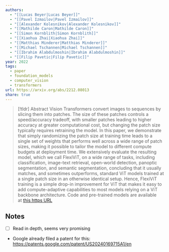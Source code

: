 ```yaml
---
authors:
  - "[[Lucas Beyer|Lucas Beyer]]"
  - "[[Pavel Izmailov|Pavel Izmailov]]"
  - "[[Alexander Kolesnikov|Alexander Kolesnikov]]"
  - "[[Mathilde Caron|Mathilde Caron]]"
  - "[[Simon Kornblith|Simon Kornblith]]"
  - "[[Xiaohua Zhai|Xiaohua Zhai]]"
  - "[[Matthias Minderer|Matthias Minderer]]"
  - "[[Michael Tschannen|Michael Tschannen]]"
  - "[[Ibrahim Alabdulmoshin|Ibrahim Alabdulmoshin]]"
  - "[[Filip Pavetic|Filip Pavetic]]"
year: 2022
tags:
  - paper
  - foundation_models
  - computer_vision
  - transformers
url: https://arxiv.org/abs/2212.08013
share: true
---
```

> [!tldr] Abstract
> Vision Transformers convert images to sequences by slicing them into patches. The size of these patches controls a speed/accuracy tradeoff, with smaller patches leading to higher accuracy at greater computational cost, but changing the patch size typically requires retraining the model. In this paper, we demonstrate that simply randomizing the patch size at training time leads to a single set of weights that performs well across a wide range of patch sizes, making it possible to tailor the model to different compute budgets at deployment time. We extensively evaluate the resulting model, which we call FlexiViT, on a wide range of tasks, including classification, image-text retrieval, open-world detection, panoptic segmentation, and semantic segmentation, concluding that it usually matches, and sometimes outperforms, standard ViT models trained at a single patch size in an otherwise identical setup. Hence, FlexiViT training is a simple drop-in improvement for ViT that makes it easy to add compute-adaptive capabilities to most models relying on a ViT backbone architecture. Code and pre-trained models are available at [this https URL](https://github.com/google-research/big_vision)


## Notes

- [ ] Read in depth, seems very promising
- Google already filed a patent for this: https://patents.google.com/patent/US20240169715A1/en
